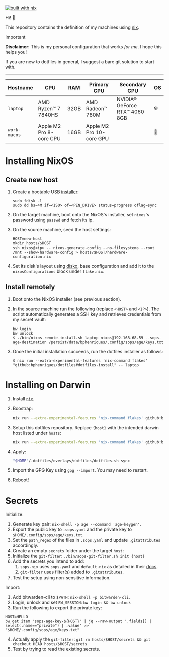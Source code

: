 [![built with nix](https://builtwithnix.org/badge.svg)](https://builtwithnix.org)

Hi! 👋 

This repository contains the definition of my machines using [nix](https://nixos.org/).

> [!IMPORTANT]
> **Disclaimer:** This is my personal configuration that works _for me_. I hope this helps you!
> 
> If you are new to dotfiles in general, I suggest a bare git solution to start with.

----

| Hostname     | CPU                   | RAM  | Primary GPU              | Secondary GPU               | OS |
|--------------|-------------------------|------|--------------------------|-------------------------------|----|
| `laptop`     | AMD Ryzen™ 7 7840HS     | 32GB | AMD Radeon™ 780M | NVIDIA® GeForce RTX™ 4060 8GB         | ❄️  |
| `work-macos` | Apple M2 Pro 8-core CPU | 16GB | Apple M2 Pro 10-core GPU |                               | 🍏  |

# Installing NixOS

## Create new host

1. Create a bootable USB [installer](https://nixos.org/download/):

   ```
   sudo fdisk -l
   sudo dd bs=4M if=<ISO> of=<PEN_DRIVE> status=progress oflag=sync
   ```

2. On the target machine, boot onto the NixOS's installer, set `nixos`'s password using `passwd` and fetch its ip.
3. On the source machine, seed the host settings:
   ```
   HOST=new-host
   mkdir hosts/$HOST
   ssh nixos@<ip> -- nixos-generate-config --no-filesystems --root /mnt --show-hardware-config > hosts/$HOST/hardware-configuration.nix
   ```

4. Set its disk's layout using [disko](https://github.com/nix-community/disko), base configuration and add it to the `nixosConfigurations` block under `flake.nix`.

## Install remotely

1. Boot onto the NixOS installer (see previous section).
2. In the source machine run the following (replace `<HOST>` and `<IP>`). The script automatically generates a SSH key and retrieves credentials from my secret vault:

    ```
    bw login
    bw unlock
    $ ./bin/nixos-remote-install.sh laptop nixos@192.168.68.59 --sops-age-destination /persist/data/bphenriques/.config/sops/age/keys.txt
   
    ```

5. Once the initial installation succeeds, run the dotfiles installer as follows:
    ```
    $ nix run --extra-experimental-features 'nix-command flakes' "github:bphenriques/dotfiles#dotfiles-install" -- laptop
    ```

# Installing on Darwin

1. Install [`nix`](https://nixos.org/manual/nix/stable/installation/installing-binary.html).
2. Boostrap:
   ```sh
   nix run --extra-experimental-features 'nix-command flakes' github:bphenriques/dotfiles#darwin-install
   ```
   
3. Setup this dotfiles repository. Replace `{host}` with the intended darwin host listed under `hosts`:
   ```sh
   nix run --extra-experimental-features 'nix-command flakes' github:bphenriques/dotfiles#dotfiles-install -- $HOST
   ```

4. Apply:
   ```sh
   "$HOME"/.dotfiles/overlays/dotfiles/dotfiles.sh sync
   ```

5. Import the GPG Key using `gpg --import`. You may need to restart.
6. Reboot!

# Secrets

Initialize:
1. Generate key pair: `nix-shell -p age --command 'age-keygen'`.
2. Export the public key to `.sops.yaml` and the private key to `$HOME/.config/sops/age/keys.txt`.
3. Set the `path_regex` of the files in `.sops.yaml` and update `.gitattributes` accordingly.
4. Create an empty `secrets` folder under the target `host`:
5. Initialize the `git-filter`: `./bin/sops-git-filter.sh init {host}`
6. Add the secrets you intend to add:
   1. `sops-nix` uses `sops.yaml` and `default.nix` as detailed in their [docs](https://github.com/Mic92/sops-nix).
   2. `git-filter` uses filter(s) added to `.gitattributes`.
7. Test the setup using non-sensitive information.

Import:
1. Add bitwarden-cli to `$PATH`: `nix-shell -p bitwarden-cli`.
2. Login, unlock and set `BW_SESSION`: `bw login && bw unlock`
3. Run the following to export the private key:
```
HOST=HELLO
bw get item "sops-age-key-${HOST}" | jq --raw-output '.fields[] | select(.name=="private") | .value' >> "$HOME/.config/sops/age/keys.txt"
```
4. Actually apply the `git-filter`: `git rm hosts/$HOST/secrets && git checkout HEAD hosts/$HOST/secrets`
5. Test by trying to read the existing secrets.

